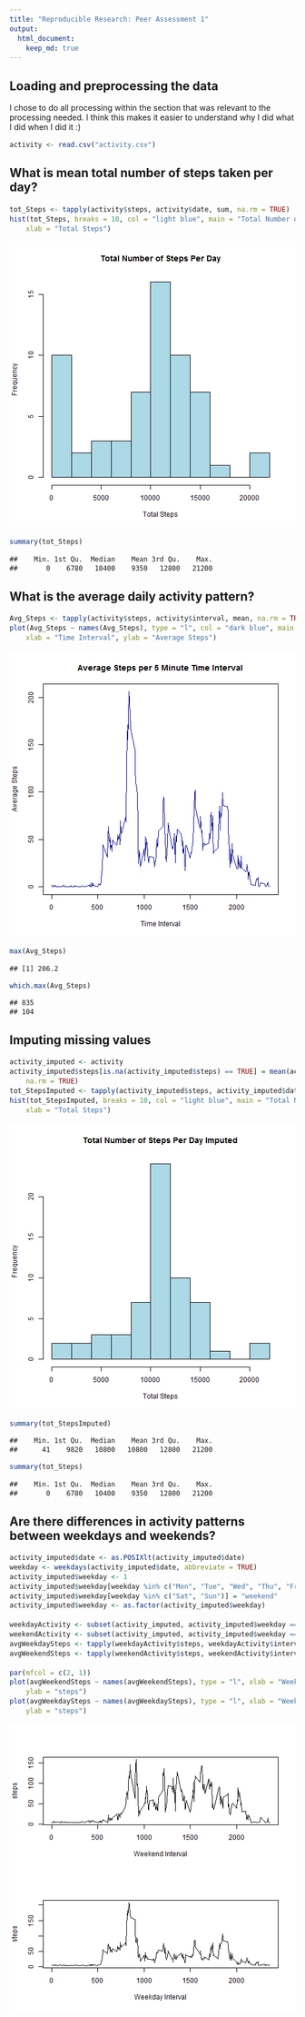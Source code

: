 ```yaml
---
title: "Reproducible Research: Peer Assessment 1"
output: 
  html_document:
    keep_md: true
---
```



## Loading and preprocessing the data

I chose to do all processing within the section that was relevant to the processing needed. I think this makes it easier to understand why I did what I did when I did it :)


```r
activity <- read.csv("activity.csv")
```

## What is mean total number of steps taken per day?


```r
tot_Steps <- tapply(activity$steps, activity$date, sum, na.rm = TRUE)
hist(tot_Steps, breaks = 10, col = "light blue", main = "Total Number of Steps Per Day", 
    xlab = "Total Steps")
```

![plot of chunk unnamed-chunk-2](figure/unnamed-chunk-2.png) 

```r
summary(tot_Steps)
```

```
##    Min. 1st Qu.  Median    Mean 3rd Qu.    Max. 
##       0    6780   10400    9350   12800   21200
```



## What is the average daily activity pattern?

```r
Avg_Steps <- tapply(activity$steps, activity$interval, mean, na.rm = TRUE)
plot(Avg_Steps ~ names(Avg_Steps), type = "l", col = "dark blue", main = "Average Steps per 5 Minute Time Interval", 
    xlab = "Time Interval", ylab = "Average Steps")
```

![plot of chunk unnamed-chunk-3](figure/unnamed-chunk-3.png) 

```r
max(Avg_Steps)
```

```
## [1] 206.2
```

```r
which.max(Avg_Steps)
```

```
## 835 
## 104
```


## Imputing missing values


```r
activity_imputed <- activity
activity_imputed$steps[is.na(activity_imputed$steps) == TRUE] = mean(activity_imputed$steps, 
    na.rm = TRUE)
tot_StepsImputed <- tapply(activity_imputed$steps, activity_imputed$date, sum)
hist(tot_StepsImputed, breaks = 10, col = "light blue", main = "Total Number of Steps Per Day Imputed", 
    xlab = "Total Steps")
```

![plot of chunk unnamed-chunk-4](figure/unnamed-chunk-4.png) 

```r
summary(tot_StepsImputed)
```

```
##    Min. 1st Qu.  Median    Mean 3rd Qu.    Max. 
##      41    9820   10800   10800   12800   21200
```

```r
summary(tot_Steps)
```

```
##    Min. 1st Qu.  Median    Mean 3rd Qu.    Max. 
##       0    6780   10400    9350   12800   21200
```



## Are there differences in activity patterns between weekdays and weekends?


```r
activity_imputed$date <- as.POSIXlt(activity_imputed$date)
weekday <- weekdays(activity_imputed$date, abbreviate = TRUE)
activity_imputed$weekday <- 1
activity_imputed$weekday[weekday %in% c("Mon", "Tue", "Wed", "Thu", "Fri")] = "weekday"
activity_imputed$weekday[weekday %in% c("Sat", "Sun")] = "weekend"
activity_imputed$weekday <- as.factor(activity_imputed$weekday)

weekdayActivity <- subset(activity_imputed, activity_imputed$weekday == "weekday")
weekendActivity <- subset(activity_imputed, activity_imputed$weekday == "weekend")
avgWeekdaySteps <- tapply(weekdayActivity$steps, weekdayActivity$interval, mean)
avgWeekendSteps <- tapply(weekendActivity$steps, weekendActivity$interval, mean)

par(mfcol = c(2, 1))
plot(avgWeekendSteps ~ names(avgWeekendSteps), type = "l", xlab = "Weekend Interval", 
    ylab = "steps")
plot(avgWeekdaySteps ~ names(avgWeekdaySteps), type = "l", xlab = "Weekday Interval", 
    ylab = "steps")
```

![plot of chunk unnamed-chunk-5](figure/unnamed-chunk-5.png) 


